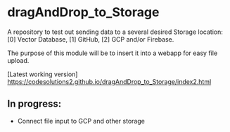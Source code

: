 # dragAndDrop_to_Storage

A repository to test out sending data to a several desired Storage location: [0] Vector Database, [1] GitHub, [2] GCP and/or Firebase. 

The purpose of this module will be to insert it into a webapp for easy file upload.

[Latest working version] https://codesolutions2.github.io/dragAndDrop_to_Storage/index2.html

## In progress:
- Connect file input to GCP and other storage
